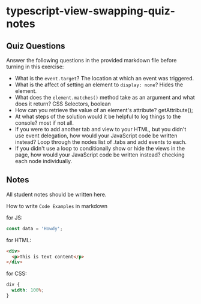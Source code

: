 # typescript-view-swapping-quiz-notes

## Quiz Questions

Answer the following questions in the provided markdown file before turning in this exercise:

- What is the `event.target`?
  The location at which an event was triggered.
- What is the affect of setting an element to `display: none`?
  Hides the element.
- What does the `element.matches()` method take as an argument and what does it return?
  CSS Selectors, boolean
- How can you retrieve the value of an element's attribute?
  getAttribute();
- At what steps of the solution would it be helpful to log things to the console?
  most if not all.
- If you were to add another tab and view to your HTML, but you didn't use event delegation, how would your JavaScript code be written instead?
  Loop through the nodes list of .tabs and add events to each.
- If you didn't use a loop to conditionally show or hide the views in the page, how would your JavaScript code be written instead?
  checking each node individually.

## Notes

All student notes should be written here.

How to write `Code Examples` in markdown

for JS:

```javascript
const data = 'Howdy';
```

for HTML:

```html
<div>
  <p>This is text content</p>
</div>
```

for CSS:

```css
div {
  width: 100%;
}
```
